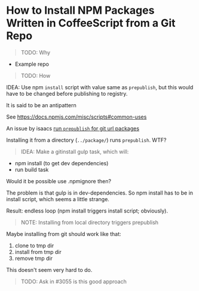 # How to Install NPM Packages Written in CoffeeScript from a Git Repo

> TODO: Why

  * Example repo

> TODO: How

IDEA: Use npm `install` script with value same as `prepublish`, but this would have to be changed before publishing to registry.

It is said to be an antipattern

See https://docs.npmjs.com/misc/scripts#common-uses

An issue by isaacs [run `prepublish` for git url packages][npm-npm-3055]

Installing it from a directory (`../package/`) runs `prepublish`. WTF?

> IDEA: Make a gitinstall gulp task, which will:

* npm install (to get dev dependencies)
* run build task

Would it be possible use .npmignore then?

The problem is that gulp is in dev-dependencies. So npm install has to be in install script, which seems a little strange.

Result: endless loop (npm install triggers install script; obviously).

> NOTE: Installing from local directory triggers prepublish

Maybe installing from git should work like that:

1. clone to tmp dir
2. install from tmp dir
3. remove tmp dir

This doesn't seem very hard to do.

> TODO: Ask in #3055 is this good approach

[npm-npm-3055]: https://github.com/npm/npm/issues/3055

